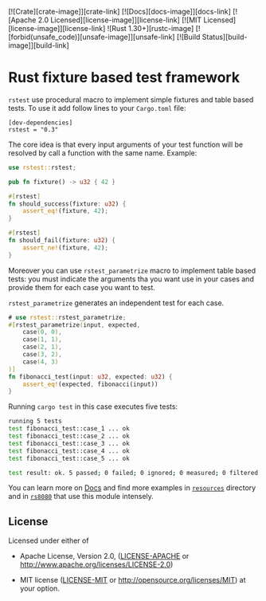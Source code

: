 [![Crate][crate-image]][crate-link]
[![Docs][docs-image]][docs-link]
[![Apache 2.0 Licensed][license-image]][license-link]
[![MIT Licensed][license-image]][license-link]
![Rust 1.30+][rustc-image]
[![forbid(unsafe_code)][unsafe-image]][unsafe-link]
[![Build Status][build-image]][build-link]

# Rust fixture based test framework

`rstest` use procedural macro to implement simple fixtures and table
based tests. To use it add follow lines to your `Cargo.toml` file:

```
[dev-dependencies]
rstest = "0.3"
```

The core idea is that every input arguments of your test function will
be resolved by call a function with the same name.
Example:

```rust
use rstest::rstest;

pub fn fixture() -> u32 { 42 }

#[rstest]
fn should_success(fixture: u32) {
    assert_eq!(fixture, 42);
}

#[rstest]
fn should_fail(fixture: u32) {
    assert_ne!(fixture, 42);
}
```

Moreover you can use `rstest_parametrize` macro to implement table
based tests: you must indicate the arguments tha you want use in your cases
and provide them for each case you want to test.

`rstest_parametrize` generates an independent test for each case.

```rust
# use rstest::rstest_parametrize;
#[rstest_parametrize(input, expected,
    case(0, 0),
    case(1, 1),
    case(2, 1),
    case(3, 2),
    case(4, 3)
)]
fn fibonacci_test(input: u32, expected: u32) {
    assert_eq!(expected, fibonacci(input))
}
```

Running `cargo test` in this case executes five tests:

```bash
running 5 tests
test fibonacci_test::case_1 ... ok
test fibonacci_test::case_2 ... ok
test fibonacci_test::case_3 ... ok
test fibonacci_test::case_4 ... ok
test fibonacci_test::case_5 ... ok

test result: ok. 5 passed; 0 failed; 0 ignored; 0 measured; 0 filtered out
```

You can learn more on [Docs](https://docs.rs/rstest/0.3.0/rstest/) and 
find more examples in [`resources`](resources) directory and in 
[`rs8080`](https://github.com/la10736/rs8080/blob/master/src/cpu/test.rs) 
that use this module intensely.

## License

Licensed under either of

* Apache License, Version 2.0, ([LICENSE-APACHE](LICENSE-APACHE) or 
http://www.apache.org/licenses/LICENSE-2.0)

* MIT license ([LICENSE-MIT](LICENSE-MIT) or http://opensource.org/licenses/MIT)
at your option.

